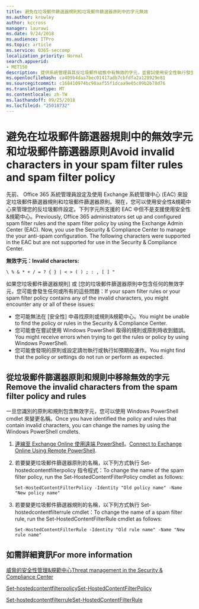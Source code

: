 ```yaml
---
title: 避免在垃圾郵件篩選器規則和垃圾郵件篩選器原則中的字元無效
ms.author: krowley
author: kccross
manager: laurawi
ms.date: 9/24/2018
ms.audience: ITPro
ms.topic: article
ms.service: O365-seccomp
localization_priority: Normal
search.appverid:
- MET150
description: 提供系統管理員其反垃圾郵件組態中有無效的字元，並嘗試使用安全性執行發生問題的說明&amp;規範中心。
ms.openlocfilehash: ca409b4daa7bec01417adb7cbfdfa2a128929e81
ms.sourcegitcommit: c168410974bc90aaf55f1dcaa9e05c09b2b78d76
ms.translationtype: MT
ms.contentlocale: zh-TW
ms.lasthandoff: 09/25/2018
ms.locfileid: "25018732"
---
```

# <a name="avoid-invalid-characters-in-your-spam-filter-rules-and-spam-filter-policy"></a><span data-ttu-id="2e8b1-103">避免在垃圾郵件篩選器規則中的無效字元和垃圾郵件篩選器原則</span><span class="sxs-lookup"><span data-stu-id="2e8b1-103">Avoid invalid characters in your spam filter rules and spam filter policy</span></span> 

<span data-ttu-id="2e8b1-p101">先前、 Office 365 系統管理員設定及使用 Exchange 系統管理中心 (EAC) 來設定垃圾郵件篩選器規則和垃圾郵件篩選器原則。現在，您可以使用安全性&amp;規範中心來管理您的反垃圾郵件設定。下列字元所支援的 EAC 中但不是支援使用安全性&amp;規範中心。</span><span class="sxs-lookup"><span data-stu-id="2e8b1-p101">Previously, Office 365 administrators set up and configured spam filter rules and the spam filter policy by using the Exchange Admin Center (EAC). Now, you use the Security &amp; Compliance Center to manage the your anti-spam configuration. The following characters were supported in the EAC but are not supported for use in the Security &amp; Compliance Center.</span></span>  

<span data-ttu-id="2e8b1-107">**無效字元：**</span><span class="sxs-lookup"><span data-stu-id="2e8b1-107">**Invalid characters:**</span></span>
  
```\ % & * + / = ? { } | < > ( ) ; : , [ ] "```

<span data-ttu-id="2e8b1-108">如果您垃圾郵件篩選器規則] 或 [您的垃圾郵件篩選器原則中包含任何的無效字元，您可能會發生任何或所有的這些問題：</span><span class="sxs-lookup"><span data-stu-id="2e8b1-108">If your spam filter rules or your spam filter policy contains any of the invalid characters, you might encounter any or all of these issues:</span></span>
- <span data-ttu-id="2e8b1-109">您可能無法在 [安全性] 中尋找原則或規則&amp;規範中心。</span><span class="sxs-lookup"><span data-stu-id="2e8b1-109">You might be unable to find the policy or rules in the Security &amp; Compliance Center.</span></span>
- <span data-ttu-id="2e8b1-110">您可能會在嘗試使用 Windows PowerShell 取得的規則或原則時收到錯誤。</span><span class="sxs-lookup"><span data-stu-id="2e8b1-110">You might receive errors when trying to get the rules or policy by using Windows PowerShell.</span></span>
- <span data-ttu-id="2e8b1-111">您可能會發現的原則或設定請勿執行或執行如預期般運作。</span><span class="sxs-lookup"><span data-stu-id="2e8b1-111">You might find that the policy or settings do not run or perform as expected.</span></span>

## <a name="remove-the-invalid-characters-from-the-spam-filter-policy-and-rules"></a><span data-ttu-id="2e8b1-112">從垃圾郵件篩選器原則和規則中移除無效的字元</span><span class="sxs-lookup"><span data-stu-id="2e8b1-112">Remove the invalid characters from the spam filter policy and rules</span></span>

<span data-ttu-id="2e8b1-113">一旦您識別的原則和規則包含無效字元，您可以使用 Windows PowerShell cmdlet 來變更名稱。</span><span class="sxs-lookup"><span data-stu-id="2e8b1-113">Once you have identified the policy and rules that contain invalid characters, you can change the names by using the Windows PowerShell cmdlets.</span></span> 

1. <span data-ttu-id="2e8b1-114">[連線至 Exchange Online 使用遠端 PowerShell](https://docs.microsoft.com/powershell/exchange/exchange-online/connect-to-exchange-online-powershell/connect-to-exchange-online-powershell?view=exchange-ps)。</span><span class="sxs-lookup"><span data-stu-id="2e8b1-114">[Connect to Exchange Online Using Remote PowerShell](https://docs.microsoft.com/powershell/exchange/exchange-online/connect-to-exchange-online-powershell/connect-to-exchange-online-powershell?view=exchange-ps).</span></span>
    
2. <span data-ttu-id="2e8b1-115">若要變更垃圾郵件篩選器原則的名稱，以下列方式執行 Set-hostedcontentfilterpolicy 指令程式：</span><span class="sxs-lookup"><span data-stu-id="2e8b1-115">To change the name of the spam filter policy, run the Set-HostedContentFilterPolicy cmdlet as follows:</span></span>
    
    ```
    Set-HostedContentFilterPolicy -Identity "Old policy name" -Name "New policy name"
    ```  

3. <span data-ttu-id="2e8b1-116">若要變更垃圾郵件篩選器規則的名稱，以下列方式執行 Set-hostedcontentfilterrule cmdlet：</span><span class="sxs-lookup"><span data-stu-id="2e8b1-116">To change the name of a spam filter rule, run the Set-HostedContentFilterRule cmdlet as follows:</span></span>
    
    ```
    Set-HostedContentFilterRule -Identity "Old rule name" -Name "New rule name"
    ```  

  
 ## <a name="for-more-information"></a><span data-ttu-id="2e8b1-117">如需詳細資訊</span><span class="sxs-lookup"><span data-stu-id="2e8b1-117">For more information</span></span>

[<span data-ttu-id="2e8b1-118">威脅的安全性管理&amp;規範中心</span><span class="sxs-lookup"><span data-stu-id="2e8b1-118">Threat management in the Security &amp; Compliance Center</span></span>](threat-management.md)
  
[<span data-ttu-id="2e8b1-119">Set-hostedcontentfilterpolicy</span><span class="sxs-lookup"><span data-stu-id="2e8b1-119">Set-HostedContentFilterPolicy</span></span>](https://docs.microsoft.com/powershell/module/exchange/antispam-antimalware/set-hostedcontentfilterpolicy?view=exchange-ps)

[<span data-ttu-id="2e8b1-120">Set-hostedcontentfilterrule</span><span class="sxs-lookup"><span data-stu-id="2e8b1-120">Set-HostedContentFilterRule</span></span>](https://docs.microsoft.com/powershell/module/exchange/antispam-antimalware/set-hostedcontentfilterrule?view=exchange-ps)
